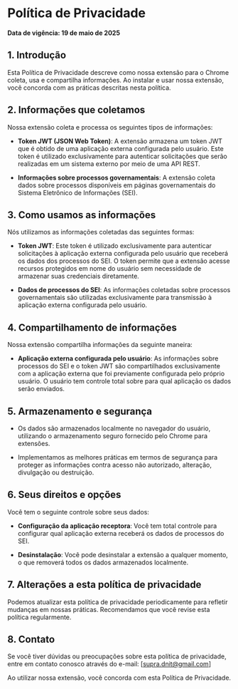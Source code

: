 # Política de Privacidade

**Data de vigência: 19 de maio de 2025**

## 1. Introdução

Esta Política de Privacidade descreve como nossa extensão para o Chrome coleta, usa e compartilha informações. Ao instalar e usar nossa extensão, você concorda com as práticas descritas nesta política.

## 2. Informações que coletamos

Nossa extensão coleta e processa os seguintes tipos de informações:

- **Token JWT (JSON Web Token)**: A extensão armazena um token JWT que é obtido de uma aplicação externa configurada pelo usuário. Este token é utilizado exclusivamente para autenticar solicitações que serão realizadas em um sistema externo por meio de uma API REST.

- **Informações sobre processos governamentais**: A extensão coleta dados sobre processos disponíveis em páginas governamentais do Sistema Eletrônico de Informações (SEI).

## 3. Como usamos as informações

Nós utilizamos as informações coletadas das seguintes formas:

- **Token JWT**: Este token é utilizado exclusivamente para autenticar solicitações à  aplicação externa configurada pelo usuário que receberá os dados dos processos do SEI. O token permite que a extensão acesse recursos protegidos em nome do usuário sem necessidade de armazenar suas credenciais diretamente.

- **Dados de processos do SEI**: As informações coletadas sobre processos governamentais são utilizadas exclusivamente para transmissão à aplicação externa configurada pelo usuário.

## 4. Compartilhamento de informações

Nossa extensão compartilha informações da seguinte maneira:

- **Aplicação externa configurada pelo usuário**: As informações sobre processos do SEI e o token JWT são compartilhados exclusivamente com a aplicação externa que foi previamente configurada pelo próprio usuário. O usuário tem controle total sobre para qual aplicação os dados serão enviados.

## 5. Armazenamento e segurança

- Os dados são armazenados localmente no navegador do usuário, utilizando o armazenamento seguro fornecido pelo Chrome para extensões.

- Implementamos as melhores práticas em termos de segurança para proteger as informações contra acesso não autorizado, alteração, divulgação ou destruição.

## 6. Seus direitos e opções

Você tem o seguinte controle sobre seus dados:

- **Configuração da aplicação receptora**: Você tem total controle para configurar qual aplicação externa receberá os dados de processos do SEI.

- **Desinstalação**: Você pode desinstalar a extensão a qualquer momento, o que removerá todos os dados armazenados localmente.

## 7. Alterações a esta política de privacidade

Podemos atualizar esta política de privacidade periodicamente para refletir mudanças em nossas práticas. Recomendamos que você revise esta política regularmente.

## 8. Contato

Se você tiver dúvidas ou preocupações sobre esta política de privacidade, entre em contato conosco através do e-mail: [supra.dnit@gmail.com]

Ao utilizar nossa extensão, você concorda com esta Política de Privacidade.